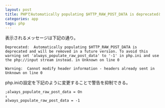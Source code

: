```yaml
---
layout: post
title: PHPでAutomatically populating $HTTP_RAW_POST_DATA is deprecatedというエラー・警告がでる
categories: app
tags: php
---
```


表示されるメッセージは下記の通り。

```
Deprecated:  Automatically populating $HTTP_RAW_POST_DATA is deprecated and will be removed in a future version. To avoid this warning set 'always_populate_raw_post_data' to '-1' in php.ini and use the php://input stream instead. in Unknown on line 0

Warning:  Cannot modify header information - headers already sent in Unknown on line 0
```

php.iniの設定を下記のように変更することで警告を抑制できる。
```
;always_populate_raw_post_data = On
↓
always_populate_raw_post_data = -1
```
















